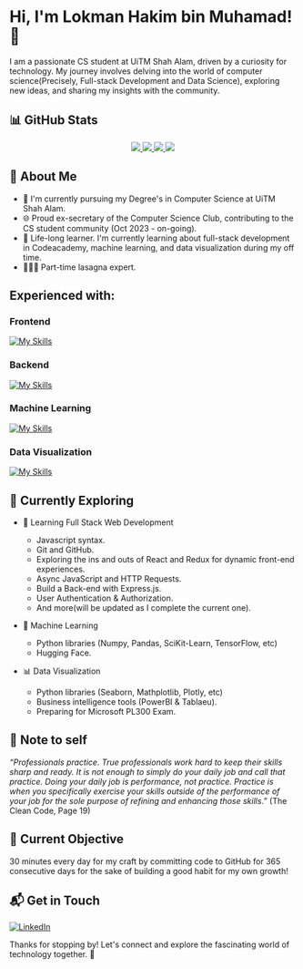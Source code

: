 # Hi, I'm Lokman Hakim bin Muhamad! 👋

I am a passionate CS student at UiTM Shah Alam, driven by a curiosity for technology. My journey involves delving into the world of computer science(Precisely, Full-stack Development and Data Science), exploring new ideas, and sharing my insights with the community.

## 📊 GitHub Stats
<p align="center">
  <a href="https://github.com/anuraghazra/github-readme-stats#gh-dark-mode-only">
    <img style="margin-down: 30px;" src="https://github-readme-stats.vercel.app/api?username=One0385&show_icons=true&theme=algolia#gh-dark-mode-only" />
  </a>
  <a href="https://github.com/anuraghazra/github-readme-stats#gh-light-mode-only">
    <img style="margin-down: 3px;" src="https://github-readme-stats.vercel.app/api?username=One0385&show_icons=true&theme=swift#gh-light-mode-only" />
  </a>
  <be>
  <a href="https://github.com/anuraghazra/convoychat#gh-dark-mode-only">
    <img src="https://github-readme-stats.vercel.app/api/top-langs?username=One0385&layout=compact&theme=algolia&langs_count=8&card_width=320#gh-dark-mode-only" />
  </a>
  <a href="https://github.com/anuraghazra/convoychat#gh-light-mode-only">
    <img src="https://github-readme-stats.vercel.app/api/top-langs?username=One0385&layout=compact&theme=swift&langs_count=8&card_width=320#gh-light-mode-only" />
  </a>
</p>

## 🚀 About Me

- 🔭 I'm currently pursuing my Degree's in Computer Science at UiTM Shah Alam.
- 🌐 Proud ex-secretary of the Computer Science Club, contributing to the CS student community (Oct 2023 - on-going).
- 🏫 Life-long learner. I'm currently learning about full-stack development in Codeacademy, machine learning, and data visualization during my off time.
- 👨🏻‍🍳 Part-time lasagna expert.


## Experienced with:
### Frontend
[![My Skills](https://skillicons.dev/icons?i=html,css,js)](https://skillicons.dev)
### Backend
[![My Skills](https://skillicons.dev/icons?i=js,python,java)](https://skillicons.dev)
### Machine Learning
[![My Skills](https://skillicons.dev/icons?i=python)](https://skillicons.dev)
### Data Visualization
[![My Skills](https://skillicons.dev/icons?i=python)](https://skillicons.dev)

## 🌱 Currently Exploring

- 🚀 Learning Full Stack Web Development
  - Javascript syntax.
  - Git and GitHub.
  - Exploring the ins and outs of React and Redux for dynamic front-end experiences.
  - Async JavaScript and HTTP Requests.
  - Build a Back-end with Express.js.
  - User Authentication & Authorization.
  - And more(will be updated as I complete the current one).

- 🤖 Machine Learning
  - Python libraries (Numpy, Pandas, SciKit-Learn, TensorFlow, etc)
  - Hugging Face.

- 📊 Data Visualization
  - Python libraries (Seaborn, Mathplotlib, Plotly, etc) 
  - Business intelligence tools (PowerBI & Tablaeu).
  - Preparing for Microsoft PL300 Exam.

## 📜 Note to self
_“Professionals practice. True professionals work hard to keep their skills sharp and ready. It is not enough to simply do your daily job and call that practice. Doing your daily job is performance, not practice. Practice is when you specifically exercise your skills outside of the performance of your job for the sole purpose of refining and enhancing those skills.”_ (The Clean Code, Page 19)

## 🎯 Current Objective
30 minutes every day for my craft by committing code to GitHub for 365 consecutive days for the sake of building a good habit for my own growth!

## 📬 Get in Touch
[![LinkedIn](https://skillicons.dev/icons?i=linkedin)](https://www.linkedin.com/in/lokman-hakim-muhamad-30a24b214)

Thanks for stopping by! Let's connect and explore the fascinating world of technology together. 🚀
